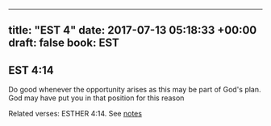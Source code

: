 
---
title: "EST 4"
date: 2017-07-13 05:18:33 +00:00
draft: false
book: EST
---

## EST 4:14

Do good whenever the opportunity arises as this may be part of God's plan. God may have put you in that position for this reason

Related verses: ESTHER 4:14. See [notes](https://my.bible.com/notes/2678206665765675682)

